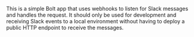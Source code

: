 This is a simple Bolt app that uses webhooks to listen for Slack messages
and handles the request. It should only be used for development
and receiving Slack events to a local environment without having to 
deploy a public HTTP endpoint to receive the messages.